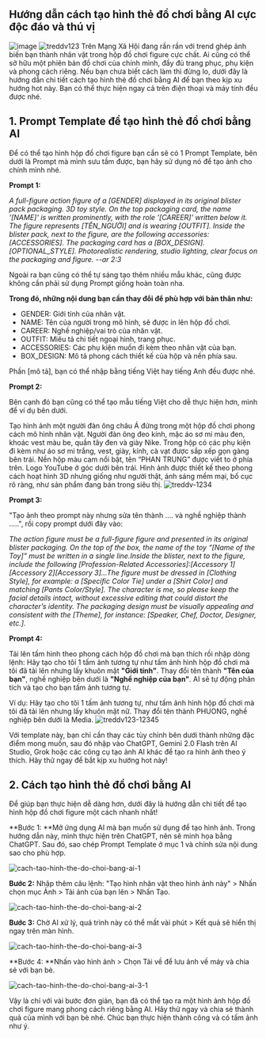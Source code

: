 ## Hướng dẫn cách tạo hình thẻ đồ chơi bằng AI cực độc đáo và thú vị
![image](https://github.com/user-attachments/assets/efa9bfa8-1261-44ba-a2e9-0e7257736bc5)
![treddv123](https://github.com/user-attachments/assets/17ecac98-807a-4d62-b4c8-c305a5a05d4e)
Trên Mạng Xã Hội đang rần rần với trend ghép ảnh biến bạn thành nhân vật trong hộp đồ chơi figure cực chất. Ai cũng có thể sở hữu một phiên bản đồ chơi của chính mình, đầy đủ trang phục, phụ kiện và phong cách riêng. Nếu bạn chưa biết cách làm thì đừng lo, dưới đây là hướng dẫn chi tiết cách tạo hình thẻ đồ chơi bằng AI để bạn theo kịp xu hướng hot này. Bạn có thể thực hiện ngay cả trên điện thoại và máy tính đều được nhé.
## 1. Prompt Template để tạo hình thẻ đồ chơi bằng AI
Để có thể tạo hình hộp đồ chơi figure bạn cần sẽ có 1 Prompt Template, bên dưới là Prompt mà mình sưu tầm được, bạn hãy sử dụng nó để tạo ảnh cho chính mình nhé. 

**Prompt 1:**

_A full-figure action figure of a [GENDER] displayed in its original blister pack packaging. 3D toy style. On the top packaging card, the name '[NAME]' is written prominently, with the role '[CAREER]' written below it. The figure represents [TÊN_NGƯỜI] and is wearing [OUTFIT]. Inside the blister pack, next to the figure, are the following accessories: [ACCESSORIES]. The packaging card has a [BOX_DESIGN]. [OPTIONAL_STYLE]. Photorealistic rendering, studio lighting, clear focus on the packaging and figure. --ar 2:3_

Ngoài ra bạn cũng có thể tự sáng tạo thêm nhiều mẫu khác, cũng được không cần phải sử dụng Prompt giống hoàn toàn nha.

**Trong đó, những nội dung bạn cần thay đổi để phù hợp với bản thân như:**

* GENDER: Giới tính của nhân vật. 
* NAME: Tên của người trong mô hình, sẽ được in lên hộp đồ chơi. 
* CAREER: Nghề nghiệp/vai trò của nhân vật. 
* OUTFIT: Miêu tả chi tiết ngoại hình, trang phục. 
* ACCESSORIES: Các phụ kiện muốn đi kèm theo nhân vật của bạn. 
* BOX_DESIGN: Mô tả phong cách thiết kế của hộp và nền phía sau. 



Phần [mô tả], bạn có thể nhập bằng tiếng Việt hay tiếng Anh đều được nhé.

**Prompt 2:**

Bên cạnh đó bạn cũng có thể tạo mẫu tiếng Việt cho dễ thực hiện hơn, mình để ví dụ bên dưới.

Tạo hình ảnh một người đàn ông châu Á đứng trong một hộp đồ chơi phong cách mô hình nhân vật. Người đàn ông đeo kính, mặc áo sơ mi màu đen, khoác vest màu be, quần tây đen và giày Nike. Trong hộp có các phụ kiện đi kèm như áo sơ mi trắng, vest, giày, kính, cà vạt được sắp xếp gọn gàng bên trái. Nền hộp màu cam nổi bật, tên “PHAN TRUNG” được viết to ở phía trên. Logo YouTube ở góc dưới bên trái. Hình ảnh được thiết kế theo phong cách hoạt hình 3D nhưng giống như người thật, ánh sáng mềm mại, bố cục rõ ràng, như sản phẩm đang bán trong siêu thị.
![treddv-1234](https://github.com/user-attachments/assets/089df4bf-4322-4851-b284-64fb79683dc8)

**Prompt 3:**

"Tạo ảnh theo prompt này nhưng sửa tên thành .... và nghề nghiệp thành .....", rồi copy prompt dưới đây vào:

_The action figure must be a full-figure figure and presented in its original blister packaging. On the top of the box, the name of the toy “[Name of the Toy]” must be written in a single line.Inside the blister, next to the figure, include the following [Profession-Related Accessories]:[Accessory 1][Accessory 2][Accessory 3]…The figure must be dressed in [Clothing Style], for example: a [Specific Color Tie] under a [Shirt Color] and matching [Pants Color/Style]. The character is me, so please keep the facial details intact, without excessive editing that could distort the character’s identity. The packaging design must be visually appealing and consistent with the [Theme], for instance: [Speaker, Chef, Doctor, Designer, etc.]._

**Prompt 4:**

Tải lên tấm hình theo phong cách hộp đồ chơi mà bạn thích rồi nhập dòng lệnh: Hãy tạo cho tôi 1 tấm ảnh tương tự như tấm ảnh hình hộp đồ chơi mà tôi đã tải lên nhưng lấy khuôn mặt **"Giới tính"**. Thay đổi tên thành **"Tên của bạn"**, nghề nghiệp bên dưới là **"Nghề nghiệp của bạn"**. AI sẽ tự động phân tích và tạo cho bạn tấm ảnh tương tự.

Ví dụ: Hãy tạo cho tôi 1 tấm ảnh tương tự, như tấm ảnh hình hộp đồ chơi mà tôi đã tải lên nhưng lấy khuôn mặt nữ. Thay đổi tên thành PHUONG, nghề nghiệp bên dưới là Media.
![treddv123-12345](https://github.com/user-attachments/assets/8515d5ad-d899-4851-8d81-c190fa094b05)

Với template này, bạn chỉ cần thay các tùy chỉnh bên dưới thành những đặc điểm mong muốn, sau đó nhập vào ChatGPT, Gemini 2.0 Flash trên AI Studio, Grok hoặc các công cụ tạo ảnh AI khác để tạo ra hình ảnh theo ý thích. Hãy thử ngay để bắt kịp xu hướng hot này!

## 2. Cách tạo hình thẻ đồ chơi bằng AI

Để giúp bạn thực hiện dễ dàng hơn, dưới đây là hướng dẫn chi tiết để tạo hình hộp đồ chơi figure một cách nhanh nhất!

**Bước 1: **Mở ứng dụng AI mà bạn muốn sử dụng để tạo hình ảnh. Trong hướng dẫn này, mình thực hiện trên ChatGPT, nên sẽ minh họa bằng ChatGPT. Sau đó, sao chép Prompt Template ở mục 1 và chỉnh sửa nội dung sao cho phù hợp.

![cach-tao-hinh-the-do-choi-bang-ai-1](https://github.com/user-attachments/assets/d0ee01ec-4c9e-4c15-8b81-25d31b754520)

**Bước 2:** Nhập thêm câu lệnh: "Tạo hình nhân vật theo hình ảnh này" > Nhấn chọn mục Ảnh > Tải ảnh của bạn lên > Nhấn Tạo.

![cach-tao-hinh-the-do-choi-bang-ai-2](https://github.com/user-attachments/assets/5ec2da26-4ca6-4e7c-91f9-ad6ea17797de)

**Bước 3:** Chờ AI xử lý, quá trình này có thể mất vài phút > Kết quả sẽ hiển thị ngay trên màn hình.

![cach-tao-hinh-the-do-choi-bang-ai-3](https://github.com/user-attachments/assets/243748c9-5a9b-4b54-ab2d-9e57cedb440c)

**Bước 4: **Nhấn vào hình ảnh > Chọn Tải về để lưu ảnh về máy và chia sẻ với bạn bè.

![cach-tao-hinh-the-do-choi-bang-ai-3-1](https://github.com/user-attachments/assets/eed16608-a6c5-4eb3-87bd-b57ada1f7bdc)

Vậy là chỉ với vài bước đơn giản, bạn đã có thể tạo ra một hình ảnh hộp đồ chơi figure mang phong cách riêng bằng AI. Hãy thử ngay và chia sẻ thành quả của mình với bạn bè nhé. Chúc bạn thực hiện thành công và có tấm ảnh như ý.




